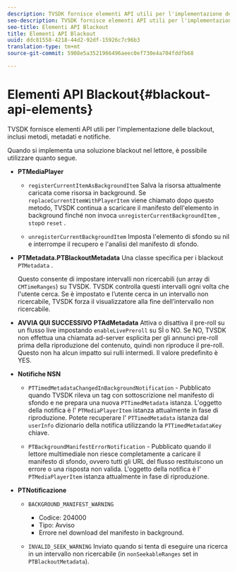 ```yaml
---
description: TVSDK fornisce elementi API utili per l'implementazione delle blackout, inclusi metodi, metadati e notifiche.
seo-description: TVSDK fornisce elementi API utili per l'implementazione delle blackout, inclusi metodi, metadati e notifiche.
seo-title: Elementi API Blackout
title: Elementi API Blackout
uuid: ddc81558-4218-44d2-92df-15926c7c96b3
translation-type: tm+mt
source-git-commit: 5908e5a3521966496aeec0ef730e4a704fddfb68

---
```



# Elementi API Blackout{#blackout-api-elements}

TVSDK fornisce elementi API utili per l&#39;implementazione delle blackout, inclusi metodi, metadati e notifiche.

Quando si implementa una soluzione blackout nel lettore, è possibile utilizzare quanto segue.

* **PTMediaPlayer**

   * `registerCurrentItemAsBackgroundItem` Salva la risorsa attualmente caricata come risorsa in background. Se `replaceCurrentItemWithPlayerItem` viene chiamato dopo questo metodo, TVSDK continua a scaricare il manifesto dell&#39;elemento in background finché non invoca `unregisterCurrentBackgroundItem` , `stop`o `reset` .

   * `unregisterCurrentBackgroundItem` Imposta l&#39;elemento di sfondo su nil e interrompe il recupero e l&#39;analisi del manifesto di sfondo.

* **PTMetadata.PTBlackoutMetadata** Una classe specifica per i blackout `PTMetadata` .

   Questo consente di impostare intervalli non ricercabili (un array di `CMTimeRanges`) su TVSDK. TVSDK controlla questi intervalli ogni volta che l&#39;utente cerca. Se è impostato e l’utente cerca in un intervallo non ricercabile, TVSDK forza il visualizzatore alla fine dell’intervallo non ricercabile.

* **AVVIA QUI SUCCESSIVO** **PTAdMetadata** Attiva o disattiva il pre-roll su un flusso live impostando `enableLivePreroll` su SÌ o NO. Se NO, TVSDK non effettua una chiamata ad-server esplicita per gli annunci pre-roll prima della riproduzione del contenuto, quindi non riproduce il pre-roll. Questo non ha alcun impatto sui rulli intermedi. Il valore predefinito è YES.

* **Notifiche NSN**

   * `PTTimedMetadataChangedInBackgroundNotification` - Pubblicato quando TVSDK rileva un tag con sottoscrizione nel manifesto di sfondo e ne prepara una nuova `PTTimedMetadata` istanza. L&#39;oggetto della notifica è l&#39; `PTMediaPlayerItem` istanza attualmente in fase di riproduzione. Potete recuperare l&#39; `PTTimedMetadata` istanza dal `userInfo` dizionario della notifica utilizzando la `PTTimedMetadataKey` chiave.

   * `PTBackgroundManifestErrorNotification` - Pubblicato quando il lettore multimediale non riesce completamente a caricare il manifesto di sfondo, ovvero tutti gli URL del flusso restituiscono un errore o una risposta non valida. L&#39;oggetto della notifica è l&#39; `PTMediaPlayerItem` istanza attualmente in fase di riproduzione.

* **PTNotificazione**

   * `BACKGROUND_MANIFEST_WARNING`

      * Codice: 204000
      * Tipo: Avviso
      * Errore nel download del manifesto in background.
   * `INVALID_SEEK_WARNING` Inviato quando si tenta di eseguire una ricerca in un intervallo non ricercabile (in `nonSeekableRanges` set in `PTBlackoutMetadata`).


